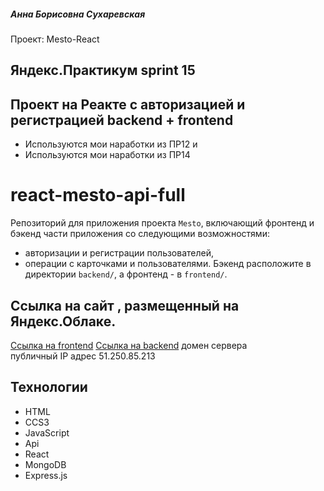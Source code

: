 ##### Анна Борисовна Сухаревская

Проект: Mesto-React

## Яндекс.Практикум sprint 15  
## Проект на Реакте с авторизацией и регистрацией backend + frontend

- Используются мои наработки из ПР12 и
- Используются мои наработки из ПР14 

# react-mesto-api-full
Репозиторий для приложения проекта `Mesto`, 
включающий фронтенд и бэкенд части приложения со следующими возможностями: 
- авторизации и регистрации пользователей, 
- операции с карточками и пользователями. 
Бэкенд расположите в директории `backend/`, 
а фронтенд - в `frontend/`. 
  
## Ссылка на сайт , размещенный на Яндекс.Облаке.
<a href="http://mesto.frontend.annsyh.nomoredomains.work/">Ссылка на frontend</a>
<a href="http://mesto.backend.annsyh.nomoredomains.work/">Ссылка на backend</a>
домен сервера  
публичный IP адрес  51.250.85.213


## Технологии
- HTML
- CCS3
- JavaScript
- Api
- React
- MongoDB
- Express.js
